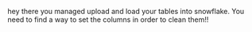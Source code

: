 hey there you managed upload and load your tables into snowflake. You need to find a way to set the columns in order to clean them!!
